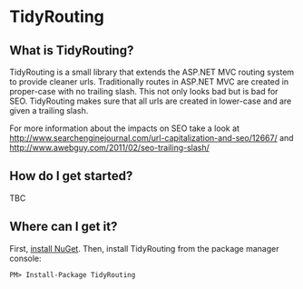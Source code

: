 TidyRouting
================================

What is TidyRouting?
--------------------------------
TidyRouting is a small library that extends the ASP.NET MVC routing system to provide cleaner urls. Traditionally routes in ASP.NET MVC are created in proper-case with no trailing slash. This not only looks bad but is bad for SEO. TidyRouting makes sure that all urls are created in lower-case and are given a trailing slash.

For more information about the impacts on SEO take a look at http://www.searchenginejournal.com/url-capitalization-and-seo/12667/ and http://www.awebguy.com/2011/02/seo-trailing-slash/

How do I get started?
--------------------------------
TBC

Where can I get it?
--------------------------------
First, [install NuGet](http://docs.nuget.org/docs/start-here/installing-nuget). Then, install TidyRouting from the package manager console:

    PM> Install-Package TidyRouting